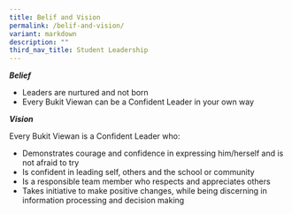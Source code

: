 ```yaml
---
title: Belif and Vision
permalink: /belif-and-vision/
variant: markdown
description: ""
third_nav_title: Student Leadership
---
```

<p><strong><em>Belief</em></strong>
</p>
<ul data-tight="true" class="tight">
<li>
Leaders are nurtured and not born
</li>
<li>
Every Bukit Viewan can be a Confident Leader in your own way
</li>
</ul>
<p><strong><em>Vision</em></strong>
</p>
Every Bukit Viewan is a Confident Leader who:
<ul data-tight="true" class="tight">
<li>
Demonstrates courage and confidence in expressing him/herself and is not
afraid to try
</li>
<li>
Is confident in leading self, others and the school or community
</li>
<li>
Is a responsible team member who respects and appreciates others
</li>
<li>
Takes initiative to make positive changes, while being discerning in information
processing and decision making
</li>
</ul>